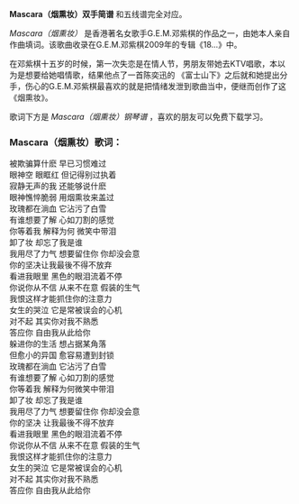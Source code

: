 

**Mascara（烟熏妆）双手简谱** 和五线谱完全对应。

_Mascara（烟熏妆）_
是香港著名女歌手G.E.M.邓紫棋的作品之一，由她本人亲自作曲填词。该歌曲收录在G.E.M.邓紫棋2009年的专辑《18...》中。

在邓紫棋十五岁的时候，第一次失恋是在情人节，男朋友带她去KTV唱歌，本以为是想要给她唱情歌，结果他点了一首陈奕迅的
《富士山下》之后就和她提出分手，伤心的G.E.M.邓紫棋最喜欢的就是把情绪发泄到歌曲当中，便继而创作了这《烟熏妆》。

歌词下方是 _Mascara（烟熏妆）钢琴谱_ ，喜欢的朋友可以免费下载学习。

### Mascara（烟熏妆）歌词：

被欺骗算什麽 早已习惯难过  
眼神空 眼眶红 但记得别过执着  
寂静无声的我 还能够说什麽  
眼神憔悴脆弱 用烟熏妆来盖过  
玫瑰都在淌血 它沾污了白雪  
有谁想要了解 心如刀割的感觉  
你等着我 解释为何 微笑中带泪  
卸了妆 却忘了我是谁  
我用尽了力气 想要留住你 你却没会意  
你的坚决让我最後不得不放弃  
看进我眼里 黑色的眼泪流着不停  
你说你从不信 从来不在意 假装的生气  
我恨这样才能抓住你的注意力  
女生的哭泣 它是常被误会的心机  
对不起 其实你对我不熟悉  
答应你 自由我从此给你  
躲进你的生活 想占据某角落  
但愈小的异国 愈容易遭到封锁  
玫瑰都在淌血 它沾污了白雪  
有谁想要了解 心如刀割的感觉  
你等着我 解释为何微笑中带泪  
卸了妆 却忘了我是谁  
我用尽了力气 想要留住你 你却没会意  
你的坚决 让我最後不得不放弃  
看进我眼里 黑色的眼泪流着不停  
你说你从不信 从来不在意 假装的生气  
我恨这样才能抓住你的注意力  
女生的哭泣 它是常被误会的心机  
对不起 其实你对我不熟悉  
答应你 自由我从此给你

